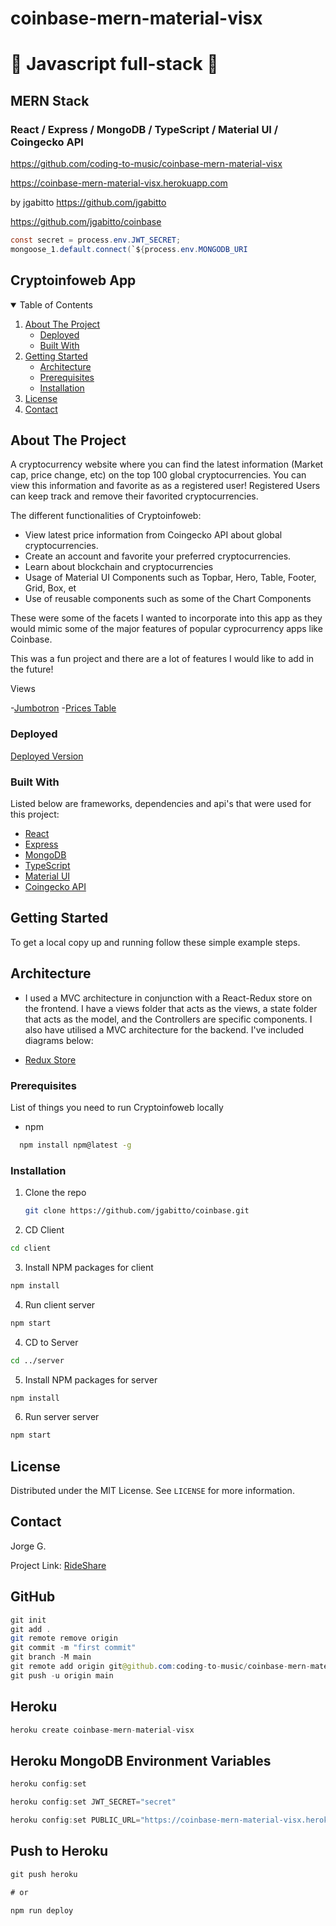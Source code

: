 # coinbase-mern-material-visx

# 🚀 Javascript full-stack 🚀

## MERN Stack

### React / Express / MongoDB / TypeScript / Material UI / Coingecko API

https://github.com/coding-to-music/coinbase-mern-material-visx

https://coinbase-mern-material-visx.herokuapp.com

by jgabitto https://github.com/jgabitto

https://github.com/jgabitto/coinbase

```java
const secret = process.env.JWT_SECRET;
mongoose_1.default.connect(`${process.env.MONGODB_URI
```

## Cryptoinfoweb App

<!-- TABLE OF CONTENTS -->
<details open="open">
  <summary>Table of Contents</summary>
  <ol>
    <li>
      <a href="#about-the-project">About The Project</a>
      <ul>
        <li><a href="#deployed">Deployed</a></li>
        <li><a href="#built-with">Built With</a></li>
      </ul>
    </li>
    <li>
      <a href="#getting-started">Getting Started</a>
      <ul>
         <li><a href="#architecture">Architecture</a></li>
        <li><a href="#prerequisites">Prerequisites</a></li>
        <li><a href="#installation">Installation</a></li>
      </ul>
    </li>
    <li><a href="#license">License</a></li>
    <li><a href="#contact">Contact</a></li>
  </ol>
</details>

<!-- ABOUT THE PROJECT -->

## About The Project

A cryptocurrency website where you can find the latest information (Market cap, price change, etc) on the top 100 global cryptocurrencies. You can view this information and favorite as as a registered user! Registered Users can keep track and remove their favorited cryptocurrencies.

The different functionalities of Cryptoinfoweb:

- View latest price information from Coingecko API about global cryptocurrencies.
- Create an account and favorite your preferred cryptocurrencies.
- Learn about blockchain and cryptocurrencies
- Usage of Material UI Components such as Topbar, Hero, Table, Footer, Grid, Box, et
- Use of reusable components such as some of the Chart Components

These were some of the facets I wanted to incorporate into this app as they would mimic some of the major features of popular cyprocurrency apps like Coinbase.

This was a fun project and there are a lot of features I would like to add in the future!

Views

-[Jumbotron](https://drive.google.com/file/d/1xhT2oKpNj0IFJgvEVPkJOLjMuXc8wAFr/view?usp=sharing) -[Prices Table](https://drive.google.com/file/d/1dESC01NkNhC5Ju-81TNiRPpd7DnNewW-/view?usp=sharing)

### Deployed

[Deployed Version](https://cryptoinfoweb.herokuapp.com/)

### Built With

Listed below are frameworks, dependencies and api's that were used for this project:

- [React](https://reactjs.org/)
- [Express](https://expressjs.com/)
- [MongoDB](https://www.mongodb.com//)
- [TypeScript](https://www.typescriptlang.org/)
- [Material UI](https://mui.com/)
- [Coingecko API](https://www.coingecko.com/en/api)

<!-- GETTING STARTED -->

## Getting Started

To get a local copy up and running follow these simple example steps.

## Architecture

- I used a MVC architecture in conjunction with a React-Redux store on the frontend. I have a views folder that acts as the views, a state folder that acts as the model, and the Controllers are specific components. I also have utilised a MVC architecture for the backend. I've included diagrams below:

- [Redux Store](https://drive.google.com/file/d/1yat5IKfYURjii-0RqduwwavplyMi-GMB/view?usp=sharing)

### Prerequisites

List of things you need to run Cryptoinfoweb locally

- npm

```sh
  npm install npm@latest -g
```

### Installation

1. Clone the repo
   ```sh
   git clone https://github.com/jgabitto/coinbase.git
   ```
2. CD Client

```sh
cd client
```

3.  Install NPM packages for client

```sh
npm install
```

4.  Run client server

```sh
npm start
```

4.  CD to Server

```sh
cd ../server
```

5.  Install NPM packages for server

```sh
npm install
```

6.  Run server server

```sh
npm start
```

<!-- LICENSE -->

## License

Distributed under the MIT License. See `LICENSE` for more information.

<!-- CONTACT -->

## Contact

Jorge G.

Project Link: [RideShare](https://github.com/jgabitto/ctd_final_project_frontend#about-the-project)

## GitHub

```java
git init
git add .
git remote remove origin
git commit -m "first commit"
git branch -M main
git remote add origin git@github.com:coding-to-music/coinbase-mern-material-visx.git
git push -u origin main
```

## Heroku

```java
heroku create coinbase-mern-material-visx
```

## Heroku MongoDB Environment Variables

```java
heroku config:set

heroku config:set JWT_SECRET="secret"

heroku config:set PUBLIC_URL="https://coinbase-mern-material-visx.herokuapp.com"
```

## Push to Heroku

```java
git push heroku

# or

npm run deploy
```
